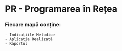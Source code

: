 # PR - Programarea în Rețea

### Fiecare mapă conține:
    - Indicațiile Metodice
    - Aplicația Realizată
    - Raportul
